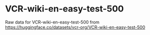 # VCR-wiki-en-easy-test-500
Raw data for VCR-wiki-en-easy-test-500 from https://huggingface.co/datasets/vcr-org/VCR-wiki-en-easy-test-500
